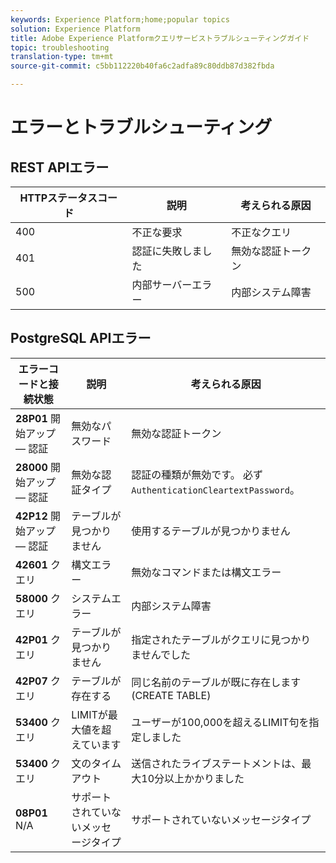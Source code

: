 ```yaml
---
keywords: Experience Platform;home;popular topics
solution: Experience Platform
title: Adobe Experience Platformクエリサービストラブルシューティングガイド
topic: troubleshooting
translation-type: tm+mt
source-git-commit: c5bb112220b40fa6c2adfa89c80ddb87d382fbda

---
```



# エラーとトラブルシューティング

## REST APIエラー

| HTTPステータスコード | 説明 | 考えられる原因 |
| ---------------- | ----------- | --------------- |
| 400 | 不正な要求 | 不正なクエリ |
| 401 | 認証に失敗しました | 無効な認証トークン |
| 500 | 内部サーバーエラー | 内部システム障害 |

## PostgreSQL APIエラー

| エラーコードと接続状態 | 説明 | 考えられる原因 |
| ------------------------------- | ----------- | -------------- |
| **28P01** 開始アップ — 認証 | 無効なパスワード | 無効な認証トークン |
| **28000** 開始アップ — 認証 | 無効な認証タイプ | 認証の種類が無効です。 必ず `AuthenticationCleartextPassword`。 |
| **42P12** 開始アップ — 認証 | テーブルが見つかりません | 使用するテーブルが見つかりません |
| **42601** クエリ | 構文エラー | 無効なコマンドまたは構文エラー |
| **58000** クエリ | システムエラー | 内部システム障害 |
| **42P01** クエリ | テーブルが見つかりません | 指定されたテーブルがクエリに見つかりませんでした |
| **42P07** クエリ | テーブルが存在する | 同じ名前のテーブルが既に存在します(CREATE TABLE) |
| **53400** クエリ | LIMITが最大値を超えています | ユーザーが100,000を超えるLIMIT句を指定しました |
| **53400** クエリ | 文のタイムアウト | 送信されたライブステートメントは、最大10分以上かかりました |
| **08P01** N/A | サポートされていないメッセージタイプ | サポートされていないメッセージタイプ |
